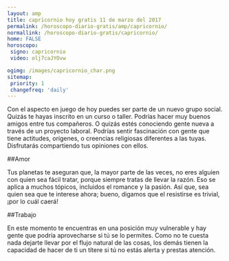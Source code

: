 ```yaml
---
layout: amp
title: capricornio hoy gratis 11 de marzo del 2017 
permalink: /horoscopo-diario-gratis/amp/capricornio/
normallink: /horoscopo-diario-gratis/capricornio/
home: FALSE
horoscopo:
 signo: capricornio
 video: olj7caJYOvw

ogimg: /images/capricornio_char.png
sitemap:
 priority: 1
 changefreq: 'daily'
---
```



Con el aspecto en juego de hoy puedes ser parte de un nuevo grupo social. Quizás te hayas inscrito en un curso o taller. Podrías hacer muy buenos amigos entre tus compañeros. O quizás estés conociendo gente nueva a través de un proyecto laboral. Podrías sentir fascinación con gente que tiene actitudes, orígenes, o creencias religiosas diferentes a las tuyas. Disfrutarás compartiendo tus opiniones con ellos.

##Amor

Tus planetas te aseguran que, la mayor parte de las veces, no eres alguien con quien sea fácil tratar, porque siempre tratas de llevar la razón. Eso se aplica a muchos tópicos, incluidos el romance y la pasión. Así que, sea quien sea que te interese ahora; bueno, digamos que el resistirse es trivial, ¡por lo cuál caerá!

##Trabajo

En este momento te encuentras en una posición muy vulnerable y hay gente que podría aprovecharse si tú se lo permites. Como no te cuesta nada dejarte llevar por el flujo natural de las cosas, los demás tienen la capacidad de hacer de ti un títere si tú no estás alerta y prestas atención.